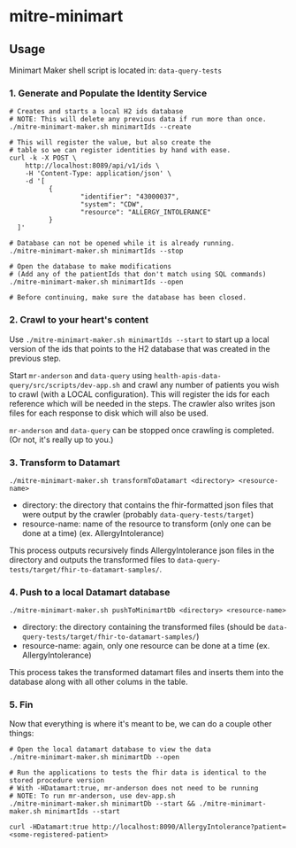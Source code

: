 # mitre-minimart

## Usage

Minimart Maker shell script is located in: `data-query-tests`

### 1. Generate and Populate the Identity Service
```
# Creates and starts a local H2 ids database 
# NOTE: This will delete any previous data if run more than once.
./mitre-minimart-maker.sh minimartIds --create

# This will register the value, but also create the 
# table so we can register identities by hand with ease.
curl -k -X POST \
    http://localhost:8089/api/v1/ids \
    -H 'Content-Type: application/json' \
    -d '[
          {
                  "identifier": "43000037",
                  "system": "CDW",
                  "resource": "ALLERGY_INTOLERANCE"
          }
  ]'

# Database can not be opened while it is already running.
./mitre-minimart-maker.sh minimartIds --stop

# Open the database to make modifications
# (Add any of the patientIds that don't match using SQL commands)
./mitre-minimart-maker.sh minimartIds --open

# Before continuing, make sure the database has been closed.
```

### 2. Crawl to your heart's content
Use `./mitre-minimart-maker.sh minimartIds --start` to start up a local version of 
the ids that points to the H2 database that was created in the previous step.

Start `mr-anderson` and `data-query` using `health-apis-data-query/src/scripts/dev-app.sh` 
and crawl any number of patients you wish to crawl (with a LOCAL configuration). This will
register the ids for each reference which will be needed in the steps. The crawler also 
writes json files for each response to disk which will also be used.

`mr-anderson` and `data-query` can be stopped once crawling is completed. (Or not, it's really
up to you.)

### 3. Transform to Datamart
```
./mitre-minimart-maker.sh transformToDatamart <directory> <resource-name>
```
- directory: the directory that contains the fhir-formatted json files that were output
    by the crawler (probably `data-query-tests/target`)
- resource-name: name of the resource to transform (only one can be done at a time) (ex. AllergyIntolerance)

This process outputs recursively finds AllergyIntolerance json files in the directory and outputs 
the transformed files to `data-query-tests/target/fhir-to-datamart-samples/`.

### 4. Push to a local Datamart database
```
./mitre-minimart-maker.sh pushToMinimartDb <directory> <resource-name>
```
- directory: the directory containing the transformed files (should be 
    `data-query-tests/target/fhir-to-datamart-samples/`)
- resource-name: again, only one resource can be done at a time (ex. AllergyIntolerance)

This process takes the transformed datamart files and inserts them into the database along with all 
other colums in the table.

### 5. Fin
Now that everything is where it's meant to be, we can do a couple other things:
```
# Open the local datamart database to view the data
./mitre-minimart-maker.sh minimartDb --open

# Run the applications to tests the fhir data is identical to the stored procedure version
# With -HDatamart:true, mr-anderson does not need to be running
# NOTE: To run mr-anderson, use dev-app.sh
./mitre-minimart-maker.sh minimartDb --start && ./mitre-minimart-maker.sh minimartIds --start

curl -HDatamart:true http://localhost:8090/AllergyIntolerance?patient=<some-registered-patient>
```
